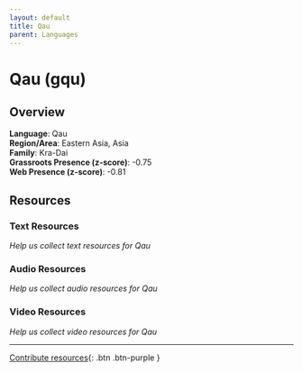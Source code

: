 ```yaml
---
layout: default
title: Qau
parent: Languages
---
```


# Qau (gqu)

## Overview

**Language**: Qau  
**Region/Area**: Eastern Asia, Asia  
**Family**: Kra-Dai  
**Grassroots Presence (z-score)**: -0.75  
**Web Presence (z-score)**: -0.81  

## Resources

### Text Resources
*Help us collect text resources for Qau*

### Audio Resources
*Help us collect audio resources for Qau*

### Video Resources
*Help us collect video resources for Qau*

---

[Contribute resources](https://forms.office.com/e/1SfLJx3u1r){: .btn .btn-purple }
